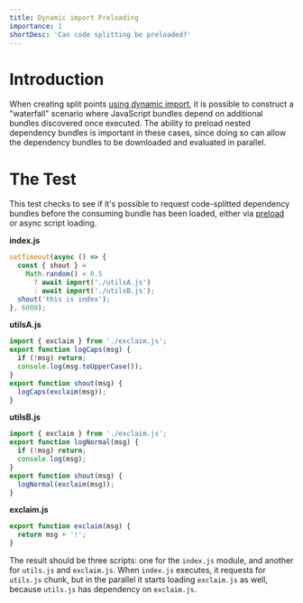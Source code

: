 ```yaml
---
title: Dynamic import Preloading
importance: 1
shortDesc: 'Can code splitting be preloaded?'
---
```


# Introduction

When creating split points [using dynamic import](/code-splitting/dynamic-import/), it is possible to construct a "waterfall" scenario where JavaScript bundles depend on additional bundles discovered once executed. The ability to preload nested dependency bundles is important in these cases, since doing so can allow the dependency bundles to be downloaded and evaluated in parallel.

# The Test

This test checks to see if it's possible to request code-splitted dependency bundles before the consuming bundle has been loaded, either via [preload](https://web.dev/preload-critical-assets/) or async script loading.

**index.js**

```js
setTimeout(async () => {
  const { shout } =
    Math.random() < 0.5
      ? await import('./utilsA.js')
      : await import('./utilsB.js');
  shout('this is index');
}, 6000);
```

**utilsA.js**

```js
import { exclaim } from './exclaim.js';
export function logCaps(msg) {
  if (!msg) return;
  console.log(msg.toUpperCase());
}
export function shout(msg) {
  logCaps(exclaim(msg));
}
```

**utilsB.js**

```js
import { exclaim } from './exclaim.js';
export function logNormal(msg) {
  if (!msg) return;
  console.log(msg);
}
export function shout(msg) {
  logNormal(exclaim(msg));
}
```

**exclaim.js**

```js
export function exclaim(msg) {
  return msg + '!';
}
```

The result should be three scripts: one for the `index.js` module, and another for `utils.js` and `exclaim.js`. When `index.js` executes, it requests for `utils.js` chunk, but in the parallel it starts loading `exclaim.js` as well, because `utils.js` has dependency on `exclaim.js`.
